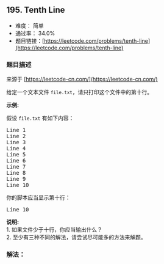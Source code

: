 ## 195. Tenth Line

- 难度： 简单
- 通过率： 34.0%
- 题目链接：[https://leetcode.com/problems/tenth-line](https://leetcode.com/problems/tenth-line)


### 题目描述

来源于 [https://leetcode-cn.com/](https://leetcode-cn.com/)

<p>给定一个文本文件&nbsp;<code>file.txt</code>，请只打印这个文件中的第十行。</p>

<p><strong>示例:</strong></p>

<p>假设&nbsp;<code>file.txt</code> 有如下内容：</p>

<pre>Line 1
Line 2
Line 3
Line 4
Line 5
Line 6
Line 7
Line 8
Line 9
Line 10
</pre>

<p>你的脚本应当显示第十行：</p>

<pre>Line 10
</pre>

<p><strong>说明:</strong><br>
1. 如果文件少于十行，你应当输出什么？<br>
2. 至少有三种不同的解法，请尝试尽可能多的方法来解题。</p>


### 解法：